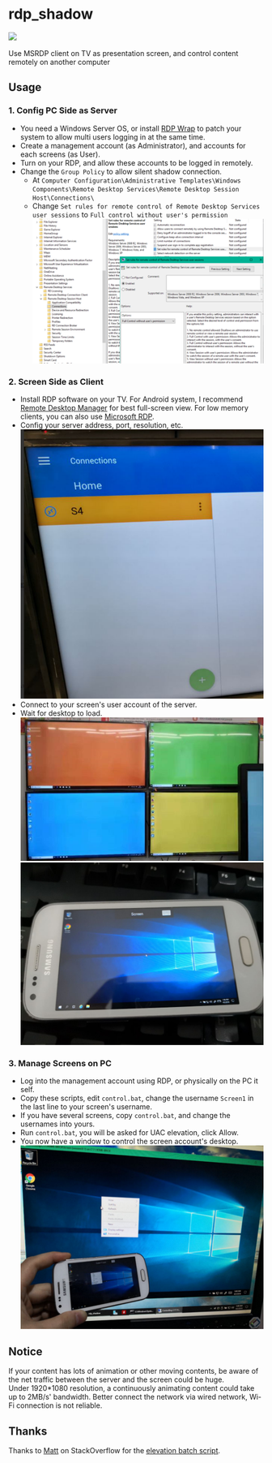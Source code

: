 # rdp_shadow

![](https://img.shields.io/badge/paltform-windows-blue.svg)  

Use MSRDP client on TV as presentation screen, and control content remotely on another computer

## Usage

### 1. Config PC Side as Server

- You need a Windows Server OS, or install [RDP Wrap](https://github.com/stascorp/rdpwrap) to patch your system to allow multi users logging in at the same time.
- Create a management account (as Administrator), and accounts for each screens (as User).
- Turn on your RDP, and allow these accounts to be logged in remotely.
- Change the `Group Policy` to allow silent shadow connection.
  - At `Computer Configuration\Administrative Templates\Windows Components\Remote Desktop Services\Remote Desktop Session Host\Connections\`
  - Change `Set rules for remote control of Remote Desktop Services user sessions` to `Full control without user's permission`  
    ![](img/README_2019-04-02-03-17-38.png)

### 2. Screen Side as Client

- Install RDP software on your TV. For Android system, I recommend [Remote Desktop Manager](https://remotedesktopmanager.com/) for best full-screen view. For low memory clients, you can also use [Microsoft RDP](https://play.google.com/store/apps/details?id=com.microsoft.rdc.android).
- Config your server address, port, resolution, etc.
  ![](img/README_2019-04-02-03-27-36.png)
- Connect to your screen's user account of the server.
- Wait for desktop to load.  
  ![](img/README_2019-04-02-03-28-14.png)  
  ![](img/README_2019-04-02-03-37-06.png)

### 3. Manage Screens on PC

- Log into the management account using RDP, or physically on the PC it self.
- Copy these scripts, edit  `control.bat`, change the username `Screen1` in the last line to your screen's username.
- If you have several screens, copy `control.bat`, and change the usernames into yours.
- Run `control.bat`, you will be asked for UAC elevation, click Allow.
- You now have a window to control the screen account's desktop.  
  ![](img/README_2019-04-02-03-49-13.png)

## Notice

If your content has lots of animation or other moving contents, be aware of the net traffic between the server and the screen could be huge.  
Under 1920*1080 resolution, a continuously animating content could take up to 2MB/s' bandwidth. Better connect the network via wired network, Wi-Fi connection is not reliable.

## Thanks

Thanks to [Matt](https://stackoverflow.com/users/1016343/matt) on StackOverflow for the [elevation batch script](https://stackoverflow.com/a/12264592/1016343).